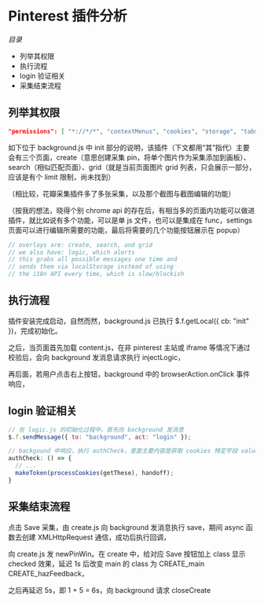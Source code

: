# Pinterest 插件分析

*目录*

* 列举其权限
* 执行流程
* login 验证相关
* 采集结束流程

## 列举其权限

```json
"permissions": [ "*://*/*", "contextMenus", "cookies", "storage", "tabs", "webRequest", "webRequestBlocking" ]
```

如下位于 background.js 中 init 部分的说明，该插件（下文都用“其”指代）主要会有三个页面，create（意思创建采集 pin，将单个图片作为采集添加到画板）、search（相似匹配页面）、grid（就是当前页面图片 grid 列表，只会展示一部分，应该是有个 limit 限制，尚未找到）

（相比较，花瓣采集插件多了多张采集，以及那个截图与截图编辑的功能）

（按我的想法，晓得个别 chrome api 的存在后，有相当多的页面内功能可以做进插件，就比如说有多个功能，可以是单 js 文件，也可以是集成在 func，settings 页面可以进行编辑所需要的功能，最后将需要的几个功能按钮展示在 popup）

```js
// overlays are: create, search, and grid
// we also have: logic, which alerts
// this grabs all possible messages one time and
// sends them via localStorage instead of using
// the i18n API every time, which is slow/blockish
```


## 执行流程

插件安装完成启动，自然而然，background.js 已执行 $.f.getLocal({ cb: "init" })，完成初始化。

之后，当页面首先加载 content.js，在非 pinterest 主站或 iframe 等情况下通过校验后，会向 background 发消息请求执行 injectLogic，

再后面，若用户点击右上按钮，background 中的 browserAction.onClick 事件响应，








## login 验证相关

```js
// 在 logic.js 的初始化过程中，首先向 background 发消息
$.f.sendMessage({ to: "background", act: "login" });

// backgound 中响应，执行 authCheck，里面主要内容是获取 cookies 特定字段 value 值，处理后得到 token，用于之后 api 请求，参考
authCheck: () => {
  // ...
  makeToken(processCookies(getThese), handoff);
}

```


## 采集结束流程

点击 Save 采集，由 create.js 向 background 发消息执行 save，期间 async 函数去创建 XMLHttpRequest 通信，成功后执行回调，

向 create.js 发 newPinWin。在 create 中，给对应 Save 按钮加上 class 显示 checked 效果，延迟 1s 后改变 main 的 class 为 CREATE_main CREATE_hazFeedback，

之后再延迟 5s，即 1 + 5 = 6s，向 background 请求 closeCreate